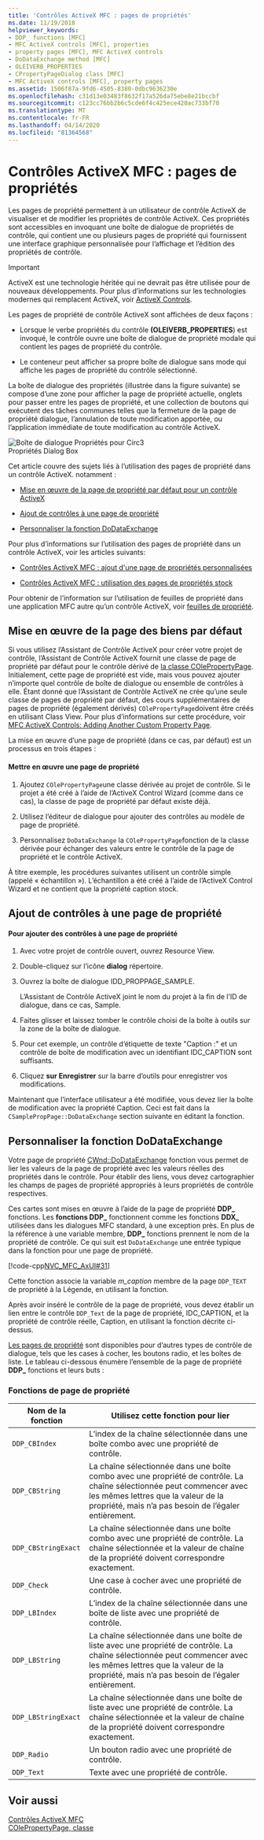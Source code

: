 ```yaml
---
title: 'Contrôles ActiveX MFC : pages de propriétés'
ms.date: 11/19/2018
helpviewer_keywords:
- DDP_ functions [MFC]
- MFC ActiveX controls [MFC], properties
- property pages [MFC], MFC ActiveX controls
- DoDataExchange method [MFC]
- OLEIVERB_PROPERTIES
- CPropertyPageDialog class [MFC]
- MFC ActiveX controls [MFC], property pages
ms.assetid: 1506f87a-9fd6-4505-8380-0dbc9636230e
ms.openlocfilehash: c31d13e03483f8632f17a526da75ebe8e21bccbf
ms.sourcegitcommit: c123cc76bb2b6c5cde6f4c425ece420ac733bf70
ms.translationtype: MT
ms.contentlocale: fr-FR
ms.lasthandoff: 04/14/2020
ms.locfileid: "81364568"
---
```

# <a name="mfc-activex-controls-property-pages"></a>Contrôles ActiveX MFC : pages de propriétés

Les pages de propriété permettent à un utilisateur de contrôle ActiveX de visualiser et de modifier les propriétés de contrôle ActiveX. Ces propriétés sont accessibles en invoquant une boîte de dialogue de propriétés de contrôle, qui contient une ou plusieurs pages de propriété qui fournissent une interface graphique personnalisée pour l’affichage et l’édition des propriétés de contrôle.

>[!IMPORTANT]
> ActiveX est une technologie héritée qui ne devrait pas être utilisée pour de nouveaux développements. Pour plus d’informations sur les technologies modernes qui remplacent ActiveX, voir [ActiveX Controls](activex-controls.md).

Les pages de propriété de contrôle ActiveX sont affichées de deux façons :

- Lorsque le verbe propriétés du contrôle **(OLEIVERB_PROPERTIES**) est invoqué, le contrôle ouvre une boîte de dialogue de propriété modale qui contient les pages de propriété du contrôle.

- Le conteneur peut afficher sa propre boîte de dialogue sans mode qui affiche les pages de propriété du contrôle sélectionné.

La boîte de dialogue des propriétés (illustrée dans la figure suivante) se compose d’une zone pour afficher la page de propriété actuelle, onglets pour passer entre les pages de propriété, et une collection de boutons qui exécutent des tâches communes telles que la fermeture de la page de propriété dialogue, l’annulation de toute modification apportée, ou l’application immédiate de toute modification au contrôle ActiveX.

![Boîte de dialogue Propriétés pour Circ3](../mfc/media/vc373i1.gif "Boîte de dialogue Propriétés pour Circ3") <br/>
Propriétés Dialog Box

Cet article couvre des sujets liés à l’utilisation des pages de propriété dans un contrôle ActiveX. notamment :

- [Mise en œuvre de la page de propriété par défaut pour un contrôle ActiveX](#_core_implementing_the_default_property_page)

- [Ajout de contrôles à une page de propriété](#_core_adding_controls_to_a_property_page)

- [Personnaliser la fonction DoDataExchange](#_core_customizing_the_dodataexchange_function)

Pour plus d’informations sur l’utilisation des pages de propriété dans un contrôle ActiveX, voir les articles suivants:

- [Contrôles ActiveX MFC : ajout d'une page de propriétés personnalisées](../mfc/mfc-activex-controls-adding-another-custom-property-page.md)

- [Contrôles ActiveX MFC : utilisation des pages de propriétés stock](../mfc/mfc-activex-controls-using-stock-property-pages.md)

Pour obtenir de l’information sur l’utilisation de feuilles de propriété dans une application MFC autre qu’un contrôle ActiveX, voir [feuilles de propriété](../mfc/property-sheets-mfc.md).

## <a name="implementing-the-default-property-page"></a><a name="_core_implementing_the_default_property_page"></a>Mise en œuvre de la page des biens par défaut

Si vous utilisez l’Assistant de Contrôle ActiveX pour créer votre projet de contrôle, l’Assistant de Contrôle ActiveX fournit une classe de page de propriété par défaut pour le contrôle dérivé de [la classe COlePropertyPage](../mfc/reference/colepropertypage-class.md). Initialement, cette page de propriété est vide, mais vous pouvez ajouter n’importe quel contrôle de boîte de dialogue ou ensemble de contrôles à elle. Étant donné que l’Assistant de Contrôle ActiveX ne crée qu’une seule classe de pages de propriété par défaut, des cours supplémentaires de pages de propriété (également dérivés) `COlePropertyPage`doivent être créés en utilisant Class View. Pour plus d’informations sur cette procédure, voir [MFC ActiveX Controls: Adding Another Custom Property Page](../mfc/mfc-activex-controls-adding-another-custom-property-page.md).

La mise en œuvre d’une page de propriété (dans ce cas, par défaut) est un processus en trois étapes :

#### <a name="to-implement-a-property-page"></a>Mettre en œuvre une page de propriété

1. Ajoutez `COlePropertyPage`une classe dérivée au projet de contrôle. Si le projet a été créé à l’aide de l’ActiveX Control Wizard (comme dans ce cas), la classe de page de propriété par défaut existe déjà.

1. Utilisez l’éditeur de dialogue pour ajouter des contrôles au modèle de page de propriété.

1. Personnalisez `DoDataExchange` la `COlePropertyPage`fonction de la classe dérivée pour échanger des valeurs entre le contrôle de la page de propriété et le contrôle ActiveX.

À titre exemple, les procédures suivantes utilisent un contrôle simple (appelé « échantillon »). L’échantillon a été créé à l’aide de l’ActiveX Control Wizard et ne contient que la propriété caption stock.

## <a name="adding-controls-to-a-property-page"></a><a name="_core_adding_controls_to_a_property_page"></a>Ajout de contrôles à une page de propriété

#### <a name="to-add-controls-to-a-property-page"></a>Pour ajouter des contrôles à une page de propriété

1. Avec votre projet de contrôle ouvert, ouvrez Resource View.

1. Double-cliquez sur l’icône **dialog** répertoire.

1. Ouvrez la boîte de dialogue IDD_PROPPAGE_SAMPLE.

   L’Assistant de Contrôle ActiveX joint le nom du projet à la fin de l’ID de dialogue, dans ce cas, Sample.

1. Faites glisser et laissez tomber le contrôle choisi de la boîte à outils sur la zone de la boîte de dialogue.

1. Pour cet exemple, un contrôle d’étiquette de texte "Caption :" et un contrôle de boîte de modification avec un identifiant IDC_CAPTION sont suffisants.

1. Cliquez **sur Enregistrer** sur la barre d’outils pour enregistrer vos modifications.

Maintenant que l’interface utilisateur a été modifiée, vous devez lier la boîte de modification avec la propriété Caption. Ceci est fait dans la `CSamplePropPage::DoDataExchange` section suivante en éditant la fonction.

## <a name="customizing-the-dodataexchange-function"></a><a name="_core_customizing_the_dodataexchange_function"></a>Personnaliser la fonction DoDataExchange

Votre page de propriété [CWnd::DoDataExchange](../mfc/reference/cwnd-class.md#dodataexchange) fonction vous permet de lier les valeurs de la page de propriété avec les valeurs réelles des propriétés dans le contrôle. Pour établir des liens, vous devez cartographier les champs de pages de propriété appropriés à leurs propriétés de contrôle respectives.

Ces cartes sont mises en œuvre à l’aide de la page de propriété **DDP_** fonctions. Les **fonctions DDP_** fonctionnent comme les fonctions **DDX_** utilisées dans les dialogues MFC standard, à une exception près. En plus de la référence à une variable membre, **DDP_** fonctions prennent le nom de la propriété de contrôle. Ce qui suit est `DoDataExchange` une entrée typique dans la fonction pour une page de propriété.

[!code-cpp[NVC_MFC_AxUI#31](../mfc/codesnippet/cpp/mfc-activex-controls-property-pages_1.cpp)]

Cette fonction associe la variable *m_caption* membre de la page `DDP_TEXT` de propriété à la Légende, en utilisant la fonction.

Après avoir inséré le contrôle de la page de propriété, vous devez établir un lien entre le contrôle `DDP_Text` de la page de propriété, IDC_CAPTION, et la propriété de contrôle réelle, Caption, en utilisant la fonction décrite ci-dessus.

[Les pages de propriété](../mfc/reference/property-pages-mfc.md) sont disponibles pour d’autres types de contrôle de dialogue, tels que les cases à cocher, les boutons radio, et les boîtes de liste. Le tableau ci-dessous énumère l’ensemble de la page de propriété **DDP_** fonctions et leurs buts :

### <a name="property-page-functions"></a>Fonctions de page de propriété

|Nom de la fonction|Utilisez cette fonction pour lier|
|-------------------|-------------------------------|
|`DDP_CBIndex`|L’index de la chaîne sélectionnée dans une boîte combo avec une propriété de contrôle.|
|`DDP_CBString`|La chaîne sélectionnée dans une boîte combo avec une propriété de contrôle. La chaîne sélectionnée peut commencer avec les mêmes lettres que la valeur de la propriété, mais n’a pas besoin de l’égaler entièrement.|
|`DDP_CBStringExact`|La chaîne sélectionnée dans une boîte combo avec une propriété de contrôle. La chaîne sélectionnée et la valeur de chaîne de la propriété doivent correspondre exactement.|
|`DDP_Check`|Une case à cocher avec une propriété de contrôle.|
|`DDP_LBIndex`|L’index de la chaîne sélectionnée dans une boîte de liste avec une propriété de contrôle.|
|`DDP_LBString`|La chaîne sélectionnée dans une boîte de liste avec une propriété de contrôle. La chaîne sélectionnée peut commencer avec les mêmes lettres que la valeur de la propriété, mais n’a pas besoin de l’égaler entièrement.|
|`DDP_LBStringExact`|La chaîne sélectionnée dans une boîte de liste avec une propriété de contrôle. La chaîne sélectionnée et la valeur de chaîne de la propriété doivent correspondre exactement.|
|`DDP_Radio`|Un bouton radio avec une propriété de contrôle.|
|`DDP_Text`|Texte avec une propriété de contrôle.|

## <a name="see-also"></a>Voir aussi

[Contrôles ActiveX MFC](../mfc/mfc-activex-controls.md)<br/>
[COlePropertyPage, classe](../mfc/reference/colepropertypage-class.md)
